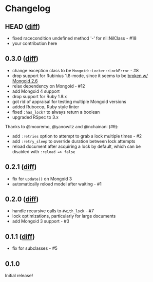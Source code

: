 # Changelog

## HEAD ([diff](https://github.com/afeld/mongoid-locker/compare/v0.3.0...master?w=1))

* fixed racecondition undefined method '-' for nil:NilClass - #18
* your contribution here

## 0.3.0 ([diff](https://github.com/afeld/mongoid-locker/compare/v0.2.1...v0.3.0?w=1))

* change exception class to be `Mongoid::Locker::LockError` - #8
* drop support for Rubinius 1.8-mode, since it seems to be [broken w/ Mongoid 2.6](https://travis-ci.org/mongoid/mongoid/jobs/4594000)
* relax dependency on Mongoid - #12
* add Mongoid 4 support
* drop support for Ruby 1.8.x
* got rid of appraisal for testing multiple Mongoid versions
* added Rubocop, Ruby style linter
* fixed `:has_lock?` to always return a boolean
* upgraded RSpec to 3.x

Thanks to @mooremo, @yanowitz and @nchainani (#9):

* add `:retries` option to attempt to grab a lock multiple times - #2
* add `:retry_sleep` to override duration between lock attempts
* reload document after acquiring a lock by default, which can be disabled with `:reload => false`

## 0.2.1 ([diff](https://github.com/afeld/mongoid-locker/compare/v0.2.0...v0.2.1?w=1))

* fix for `update()` on Mongoid 3
* automatically reload model after waiting - #1

## 0.2.0 ([diff](https://github.com/afeld/mongoid-locker/compare/v0.1.1...v0.2.0?w=1))

* handle recursive calls to `#with_lock` - #7
* lock optimizations, particularly for large documents
* add Mongoid 3 support - #3

## 0.1.1 ([diff](https://github.com/afeld/mongoid-locker/compare/v0.1.0...v0.1.1?w=1))

* fix for subclasses - #5

## 0.1.0

Initial release!
